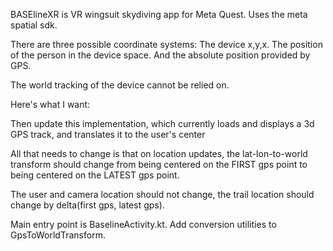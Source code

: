 BASElineXR is VR wingsuit skydiving app for Meta Quest. Uses the meta spatial sdk.

There are three possible coordinate systems: The device x,y,x. The position of the person in the device space. And the absolute position provided by GPS.

The world tracking of the device cannot be relied on.

Here's what I want:

Then update this implementation, which currently loads and displays a 3d GPS track, and translates it to the user's center

All that needs to change is that on location updates, the lat-lon-to-world transform should change from being centered on the FIRST gps point to being centered on the LATEST gps point.

The user and camera location should not change, the trail location should change by delta(first gps, latest gps).

Main entry point is BaselineActivity.kt. Add conversion utilities to GpsToWorldTransform.
